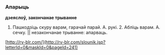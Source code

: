### Апарыць
**дзеяслоў, закончанае трыванне**

1. Пашкодзіць скуру варам, гарачай парай. А. рукі. 2. Абліць варам. А. сечку. || незакончанае трыванне: апарваць.

<a rel="author">[http://rv-blr.com/](http://rv-blr.com/slounik.jsp?letterId=0&maskId=0&pageId=241)</a>
